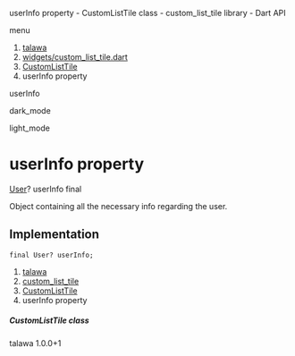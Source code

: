 




userInfo property - CustomListTile class - custom\_list\_tile library - Dart API







menu

1. [talawa](../../index.html)
2. [widgets/custom\_list\_tile.dart](../../widgets_custom_list_tile/widgets_custom_list_tile-library.html)
3. [CustomListTile](../../widgets_custom_list_tile/CustomListTile-class.html)
4. userInfo property

userInfo


dark\_mode

light\_mode




# userInfo property


[User](../../models_user_user_info/User-class.html)?
userInfo
final

Object containing all the necessary info regarding the user.


## Implementation

```
final User? userInfo;
```

 


1. [talawa](../../index.html)
2. [custom\_list\_tile](../../widgets_custom_list_tile/widgets_custom_list_tile-library.html)
3. [CustomListTile](../../widgets_custom_list_tile/CustomListTile-class.html)
4. userInfo property

##### CustomListTile class





talawa
1.0.0+1







